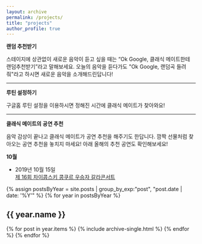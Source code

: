 ```yaml
---
layout: archive
permalink: /projects/
title: "projects"
author_profile: true
---
```


**랜덤 추천받기**

스테이지에 상관없이 새로운 음악이 듣고 싶을 때는 “Ok Google, 클래식 메이트한테 랜덤추천받기”라고 말해보세요. 오늘의 음악을 듣다가도 "Ok Google, 랜덤곡 들려줘"라고 하시면 새로운 음악을 소개해드린답니다!

---

**루틴 설정하기**

구글홈 루틴 설정을 이용하시면 정해진 시간에 클래식 메이트가 찾아와요!


---

**클래식 메이트의 공연 추천**

음악 감상이 끝나고 클래식 메이트가 공연 추천을 해주기도 한답니다. 깜짝 선물처럼 찾아오는 공연 추천을 놓치지 마세요!
아래 올해의 추천 공연도 확인해보세요!

**10월**

* 2019년 10월 15일<br>
[제 16회 차이콥스키 콩쿠르 우승자 갈라콘서트](http://www.clubbalcony.com/home/library/leaflet_list.aspx?Mode=r&mid=8&pid=&bid=38926&Se=TITLE&Sestr=&page=1)

{% assign postsByYear = site.posts | group_by_exp:"post", "post.date | date: '%Y'"  %}
{% for year in postsByYear %}
  <h2 id="{{ year.name | slugify }}" class="archive__subtitle">{{ year.name }}</h2>
  {% for post in year.items %}
    {% include archive-single.html %}
  {% endfor %}
{% endfor %}